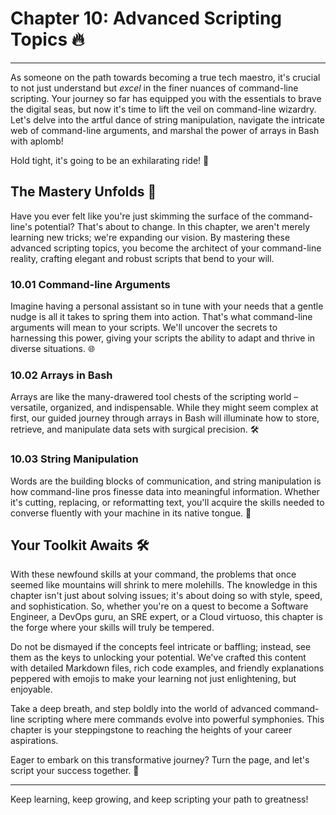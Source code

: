 # Chapter 10: Advanced Scripting Topics 🔥

---

As someone on the path towards becoming a true tech maestro, it's crucial to not just understand but _excel_ in the finer nuances of command-line scripting. Your journey so far has equipped you with the essentials to brave the digital seas, but now it's time to lift the veil on command-line wizardry. Let's delve into the artful dance of string manipulation, navigate the intricate web of command-line arguments, and marshal the power of arrays in Bash with aplomb!

Hold tight, it's going to be an exhilarating ride! 🎢

## The Mastery Unfolds 🌟

Have you ever felt like you're just skimming the surface of the command-line's potential? That's about to change. In this chapter, we aren't merely learning new tricks; we're expanding our vision. By mastering these advanced scripting topics, you become the architect of your command-line reality, crafting elegant and robust scripts that bend to your will.

### 10.01 Command-line Arguments

Imagine having a personal assistant so in tune with your needs that a gentle nudge is all it takes to spring them into action. That's what command-line arguments will mean to your scripts. We'll uncover the secrets to harnessing this power, giving your scripts the ability to adapt and thrive in diverse situations. 🌐

### 10.02 Arrays in Bash

Arrays are like the many-drawered tool chests of the scripting world – versatile, organized, and indispensable. While they might seem complex at first, our guided journey through arrays in Bash will illuminate how to store, retrieve, and manipulate data sets with surgical precision. 🛠️

### 10.03 String Manipulation

Words are the building blocks of communication, and string manipulation is how command-line pros finesse data into meaningful information. Whether it's cutting, replacing, or reformatting text, you'll acquire the skills needed to converse fluently with your machine in its native tongue. 💬

## Your Toolkit Awaits 🛠

With these newfound skills at your command, the problems that once seemed like mountains will shrink to mere molehills. The knowledge in this chapter isn't just about solving issues; it's about doing so with style, speed, and sophistication. So, whether you're on a quest to become a Software Engineer, a DevOps guru, an SRE expert, or a Cloud virtuoso, this chapter is the forge where your skills will truly be tempered.

Do not be dismayed if the concepts feel intricate or baffling; instead, see them as the keys to unlocking your potential. We've crafted this content with detailed Markdown files, rich code examples, and friendly explanations peppered with emojis to make your learning not just enlightening, but enjoyable.

Take a deep breath, and step boldly into the world of advanced command-line scripting where mere commands evolve into powerful symphonies. This chapter is your steppingstone to reaching the heights of your career aspirations.

Eager to embark on this transformative journey? Turn the page, and let's script your success together. 🚀

---

Keep learning, keep growing, and keep scripting your path to greatness!